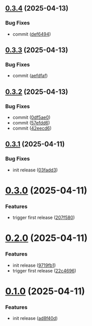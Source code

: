 ## [0.3.4](https://github.com/mUsman3/semantic-versioning/compare/v0.3.3...v0.3.4) (2025-04-13)


### Bug Fixes

* commit ([def6494](https://github.com/mUsman3/semantic-versioning/commit/def64947f483ebb5c9f178b1a7c9a0017c9b7719))

## [0.3.3](https://github.com/mUsman3/semantic-versioning/compare/v0.3.2...v0.3.3) (2025-04-13)


### Bug Fixes

* commit ([aefdfaf](https://github.com/mUsman3/semantic-versioning/commit/aefdfaf51e037bbd9b7f65978419784c4c72ab8b))

## [0.3.2](https://github.com/mUsman3/semantic-versioning/compare/v0.3.1...v0.3.2) (2025-04-13)


### Bug Fixes

* commit ([0df5ae0](https://github.com/mUsman3/semantic-versioning/commit/0df5ae013c91c08ccfd05418d1ced6587341abed))
* commit ([57efdd6](https://github.com/mUsman3/semantic-versioning/commit/57efdd60b61337feaf813547e927a907d97b2d34))
* commit ([42eecd6](https://github.com/mUsman3/semantic-versioning/commit/42eecd6611e18ffedf3380559d24077c63b94d60))

## [0.3.1](https://github.com/mUsman3/semantic-versioning/compare/v0.3.0...v0.3.1) (2025-04-11)


### Bug Fixes

* init release ([03fadd3](https://github.com/mUsman3/semantic-versioning/commit/03fadd3351bf95d6382ef7b747ba5fb907bea66d))

# [0.3.0](https://github.com/mUsman3/semantic-versioning/compare/v0.2.0...v0.3.0) (2025-04-11)


### Features

* trigger first release ([207f580](https://github.com/mUsman3/semantic-versioning/commit/207f5802c585226fa7561af05625d90d6116dbc3))

# [0.2.0](https://github.com/mUsman3/semantic-versioning/compare/v0.1.0...v0.2.0) (2025-04-11)


### Features

* init release ([9719fb1](https://github.com/mUsman3/semantic-versioning/commit/9719fb14a3cb19d53b02471a5d2e45b268a761a7))
* trigger first release ([22c4696](https://github.com/mUsman3/semantic-versioning/commit/22c469611ae154033aad7355b26a88ad2bd3bd5b))

# [0.1.0](https://github.com/mUsman3/semantic-versioning/compare/v0.0.0...v0.1.0) (2025-04-11)


### Features

* init release ([ad8f40d](https://github.com/mUsman3/semantic-versioning/commit/ad8f40d0431a4f123eb6326d403687e424b7146e))
